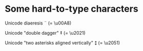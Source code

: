 # Some hard-to-type characters #


Unicode diaeresis   ¨ (= \u00A8)

Unicode "double dagger" ‡ (= \u2021)

Unicode "two asterisks aligned vertically" ⁑ (= \u2051)